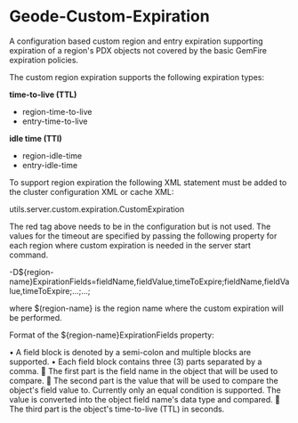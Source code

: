 # Geode-Custom-Expiration

A configuration based custom region and entry expiration supporting expiration of a region's PDX objects not covered by the basic GemFire expiration policies.

The custom region expiration supports the following expiration types:

  **time-to-live (TTL)**
  - region-time-to-live 
  - entry-time-to-live
  
  **idle time (TTI)**
  - region-idle-time 
  - entry-idle-time

To support region expiration the following XML statement must be added to the cluster configuration XML or cache XML:

<region>
  <region-attributes statistics-enabled="true">
  <entry-idle-time>
    <expiration-attributes timeout="60" action="local-invalidate">
    <custom-expiry>
      <class-name> utils.server.custom.expiration.CustomExpiration</class-name>
</custom-expiry>
</expiration-attributes>
</entry-idle-time>
</region-attributes>
</region>

The red tag above needs to be in the configuration but is not used. The values for the timeout are specified by passing the following property for each region where custom expiration is needed in the server start command.

-D${region-name}ExpirationFields=fieldName,fieldValue,timeToExpire;fieldName,fieldValue,timeToExpire;...;...;

where $(region-name} is the region name where the custom expiration will be performed.

Format of the ${region-name}ExpirationFields property:

•	A field block is denoted by a semi-colon and multiple blocks are supported. 
•	Each field block contains three (3) parts separated by a comma. 
	The first part is the field name in the object that will be used to compare. 
	The second part is the value that will be used to compare the object's field value to. Currently only an equal condition is supported. The value is converted into the object field name's data type and compared. 
	The third part is the object's time-to-live (TTL) in seconds.  

